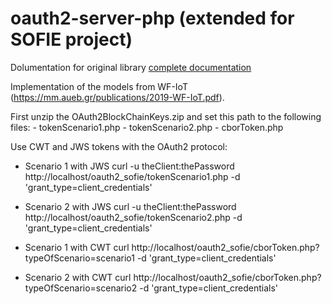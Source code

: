 oauth2-server-php (extended for SOFIE project)
==============================================

Dolumentation for original library [complete documentation](https://bshaffer.github.io/oauth2-server-php-docs/)

Implementation of the models from  WF-IoT (https://mm.aueb.gr/publications/2019-WF-IoT.pdf).

First unzip the OAuth2BlockChainKeys.zip and set this path to the following files:
	- tokenScenario1.php
	- tokenScenario2.php
	- cborToken.php

Use CWT and JWS tokens with the OAuth2 protocol:

- Scenario 1 with JWS
curl -u theClient:thePassword http://localhost/oauth2_sofie/tokenScenario1.php -d 'grant_type=client_credentials'

- Scenario 2 with JWS
curl -u theClient:thePassword http://localhost/oauth2_sofie/tokenScenario2.php -d 'grant_type=client_credentials'

- Scenario 1 with CWT
curl http://localhost/oauth2_sofie/cborToken.php?typeOfScenario=scenario1 -d 'grant_type=client_credentials'

- Scenario 2 with CWT
curl http://localhost/oauth2_sofie/cborToken.php?typeOfScenario=scenario2 -d 'grant_type=client_credentials'
